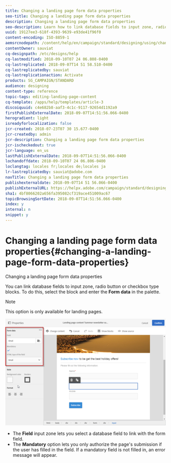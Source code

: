 ```yaml
---
title: Changing a landing page form data properties
seo-title: Changing a landing page form data properties
description: Changing a landing page form data properties
seo-description: Learn how to link database fields to input zone, radio button or checkbox type blocks.
uuid: 19127ee3-618f-4393-9639-e93de41f96f0
content-encoding: ISO-8859-1
aemsrcnodepath: /content/help/en/campaign/standard/designing/using/changing-a-landing-page-form-data-properties
contentOwner: sauviat
cq-designpath: /etc/designs/help
cq-lastmodified: 2018-09-10T07 24 06.808-0400
cq-lastreplicated: 2018-09-07T14 51 58.510-0400
cq-lastreplicatedby: sauviat
cq-lastreplicationaction: Activate
products: SG_CAMPAIGN/STANDARD
audience: designing
content-type: reference
topic-tags: editing-landing-page-content
cq-template: /apps/help/templates/article-3
discoiquuid: c4e682b8-aaf3-4c1c-9117-92654d1192a9
firstPublishExternalDate: 2018-09-07T14:51:56.066-0400
herogradient: light
isreadyforlocalization: false
jcr-created: 2018-07-23T07 30 15.677-0400
jcr-createdby: admin
jcr-description: Changing a landing page form data properties
jcr-ischeckedout: true
jcr-language: en_us
lastPublishExternalDate: 2018-09-07T14:51:56.066-0400
lochandoffdate: 2018-09-10T07 24 06.806-0400
loclangtag: locales fr;locales de;locales ja
lr-lastreplicatedby: sauviat@adobe.com
navTitle: Changing a landing page form data properties
publishexternaldate: 2018-09-07T14 51 56.066-0400
publishExternalURL: https://helpx.adobe.com/campaign/standard/designing/using/changing-a-landing-page-form-data-properties.html
sha1: 4bf8066202a656fa395082cf319ace451009ac67
topicBrowsingSortDate: 2018-09-07T14:51:56.066-0400
index: y
internal: n
snippet: y
---
```


# Changing a landing page form data properties{#changing-a-landing-page-form-data-properties}

Changing a landing page form data properties

You can link database fields to input zone, radio button or checkbox type blocks. To do this, select the block and enter the **Form data** in the palette.

>[!NOTE]
>
>This option is only available for landing pages.

![](assets/delivery_content_9.png)

* The **Field** input zone lets you select a database field to link with the form field.
* The **Mandatory** option lets you only authorize the page's submission if the user has filled in the field. If a mandatory field is not filled in, an error message will appear.

